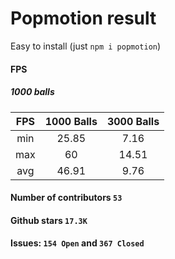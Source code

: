 # Popmotion result 
Easy to install (just `npm i popmotion`)
#### FPS
##### 1000 balls
| FPS | 1000 Balls | 3000 Balls |
|:---:|:----------:|:----------:|
| min |    25.85   |    7.16    |
| max |     60     |    14.51   |
| avg |    46.91   |    9.76    |

#### Number of contributors `53`
#### Github stars `17.3K`
#### Issues: `154 Open` and `367 Closed`